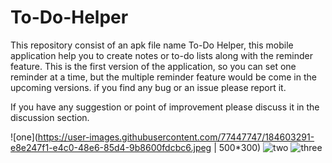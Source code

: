 # To-Do-Helper

This repository consist of an apk file name To-Do Helper, this mobile application help you to create notes or to-do lists along with the reminder feature. This is the first version of the application, so you can set one reminder at a time, but the multiple reminder feature would be come in the upcoming versions. if you find any bug or an issue please report it. 

If you have any suggestion or point of improvement please discuss it in the discussion section.


![one](https://user-images.githubusercontent.com/77447747/184603291-e8e247f1-e4c0-48e6-85d4-9b8600fdcbc6.jpeg | 500*300) ![two](https://user-images.githubusercontent.com/77447747/184603306-789a5737-fb3a-4a05-918b-abfc1c8e7f5d.jpeg) ![three](https://user-images.githubusercontent.com/77447747/184603295-cf3e9c8c-9631-4720-85c3-ec09fe4abbd3.jpeg)
